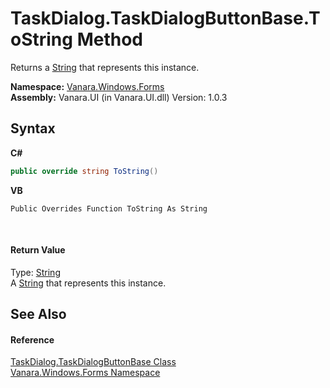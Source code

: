 # TaskDialog.TaskDialogButtonBase.ToString Method 
 

Returns a <a href="http://msdn2.microsoft.com/en-us/library/s1wwdcbf" target="_blank">String</a> that represents this instance.

**Namespace:**&nbsp;<a href="c580cf52-4028-70db-28d0-f9b1abc03861">Vanara.Windows.Forms</a><br />**Assembly:**&nbsp;Vanara.UI (in Vanara.UI.dll) Version: 1.0.3

## Syntax

**C#**<br />
``` C#
public override string ToString()
```

**VB**<br />
``` VB
Public Overrides Function ToString As String
```

<br />

#### Return Value
Type: <a href="http://msdn2.microsoft.com/en-us/library/s1wwdcbf" target="_blank">String</a><br />A <a href="http://msdn2.microsoft.com/en-us/library/s1wwdcbf" target="_blank">String</a> that represents this instance.

## See Also


#### Reference
<a href="0d000645-81f6-42fb-27aa-bb7efd7b0c14">TaskDialog.TaskDialogButtonBase Class</a><br /><a href="c580cf52-4028-70db-28d0-f9b1abc03861">Vanara.Windows.Forms Namespace</a><br />